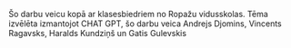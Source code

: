 Šo darbu veicu kopā ar klasesbiedriem no Ropažu vidusskolas. Tēma izvēlēta izmantojot CHAT GPT, šo darbu veica Andrejs Djomins, Vincents Ragavsks, Haralds Kundziņš un Gatis Gulevskis
